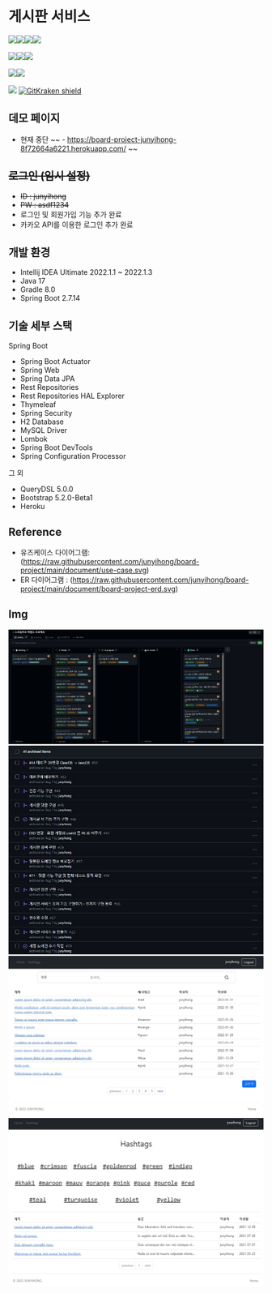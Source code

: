 # 게시판 서비스

<img src="https://img.shields.io/badge/Java-007396?style=plastic&logo=OpenJDK&logoColor=white">![](https://img.shields.io/badge/Spring-6DB33F?style=plastic&logo=spring&logoColor=white)![](https://img.shields.io/badge/SpringBoot-6DB33F?style=plastic&logo=springboot&logoColor=white)![](https://img.shields.io/badge/Thymeleaf-005F0F?style=plastic&logo=Thymeleaf&logoColor=white)

<img src="https://img.shields.io/badge/HTML5-E34F26?style=plastic&logo=html5&logoColor=white"><img src="https://img.shields.io/badge/CSS3-1572B6?style=plastic&logo=css3&logoColor=white"><img src="https://img.shields.io/badge/Bootstrap-7952B3?style=plastic&logo=bootstrap&logoColor=white">

<img src="https://img.shields.io/badge/MySQL-4479A1?style=plastic&logo=mysql&logoColor=white"><img src="https://img.shields.io/badge/IntelliJ IDEA-000000?style=plastic&logo=IntelliJ IDEA&logoColor=white"/>

![](https://img.shields.io/badge/GitHub-181717?style=plastic&logo=github&logoColor=white)
[![GitKraken shield](https://img.shields.io/badge/GitKraken-GUI%20Git%20Tools-teal?style=plastic&logo=gitkraken)](http://gitkraken.link/junyihong)

## 데모 페이지
- 현재 중단
~~ - https://board-project-junyihong-8f72664a6221.herokuapp.com/ ~~

## ~~로그인 (임시 설정)~~

- ~~ID : junyihong~~
- ~~PW : asdf1234~~
- 로그인 및 회원가입 기능 추가 완료
- 카카오 API를 이용한 로그인 추가 완료

## 개발 환경

- Intellij IDEA Ultimate 2022.1.1 ~ 2022.1.3
- Java 17
- Gradle 8.0
- Spring Boot 2.7.14

## 기술 세부 스택

Spring Boot

- Spring Boot Actuator
- Spring Web
- Spring Data JPA
- Rest Repositories
- Rest Repositories HAL Explorer
- Thymeleaf
- Spring Security
- H2 Database
- MySQL Driver
- Lombok
- Spring Boot DevTools
- Spring Configuration Processor

그 외

- QueryDSL 5.0.0
- Bootstrap 5.2.0-Beta1
- Heroku

## Reference

- 유즈케이스 다이어그램: (https://raw.githubusercontent.com/junyihong/board-project/main/document/use-case.svg)
- ER 다이어그램 : (https://raw.githubusercontent.com/junyihong/board-project/main/document/board-project-erd.svg)

## Img

![](https://github.com/junyihong/board-project/blob/main/document/projects_backlog_board.jpg?raw=true)
![](https://github.com/junyihong/board-project/blob/main/document/archive_items.jpg?raw=true)
![](https://github.com/junyihong/board-project/blob/main/document/board1.jpg?raw=true)
![](https://github.com/junyihong/board-project/blob/main/document/board2.jpg?raw=true)
